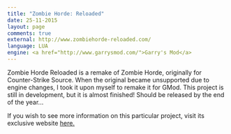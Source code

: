 ```yaml
---
title: "Zombie Horde: Reloaded"
date: 25-11-2015
layout: page
comments: true
external: http://www.zombiehorde-reloaded.com/
language: LUA
engine: <a href="http://www.garrysmod.com/">Garry's Mod</a>
---
```

<p>Zombie Horde Reloaded is a remake of Zombie Horde, originally for Counter-Strike Source. When the original became unsupported due to engine changes, I took it upon myself to remake it for GMod. This project is still in development, but it is almost finished! Should be released by the end of the year... </p>
<p>If you wish to see more information on this particular project, visit its exclusive website <a href="{{site.external}}">here.</a></p>
